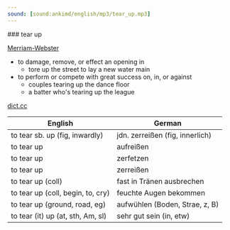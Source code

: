 ```yaml
---
sound: [sound:ankimd/english/mp3/tear_up.mp3]
---
```


\### tear up

[Merriam-Webster](https://www.merriam-webster.com/dictionary/tear+up)

- to damage, remove, or effect an opening in
    - tore up the street to lay a new water main
- to perform or compete with great success on, in, or against
    - couples tearing up the dance floor
    - a batter who's tearing up the league

[dict.cc](https://www.dict.cc/tear+up)

| English        | German       |
| -------------- | ------------ |
| to tear sb. up (fig, inwardly) | jdn. zerreißen (fig, innerlich) |
| to tear up | aufreißen |
| to tear up | zerfetzen |
| to tear up | zerreißen |
| to tear up (coll) | fast in Tränen ausbrechen |
| to tear up (coll, begin, to, cry) | feuchte Augen bekommen |
| to tear up (ground, road, eg) | aufwühlen (Boden, Strae, z, B) |
| to tear (it) up (at, sth, Am, sl) | sehr gut sein (in, etw) |
